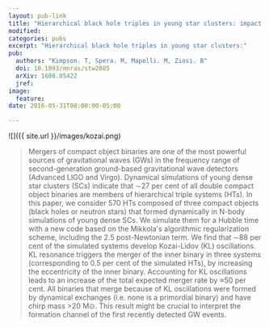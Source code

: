 ```yaml
---
layout: pub-link
title: "Hierarchical black hole triples in young star clusters: impact of Kozai-Lidov resonance on mergers"
modified:
categories: pubs
excerpt: "Hierarchical black hole triples in young star clusters:"
pub:
  authors: "Kimpson. T, Spera. M, Mapelli. M, Ziosi. B"
  doi: 10.1093/mnras/stw2085
  arXiv: 1608.05422
  jref:
image:
  feature:
date: 2016-05-31T00:00:00-05:00

---
```



![]({{ site.url }}/images/kozai.png)

>Mergers of compact object binaries are one of the most powerful sources of gravitational waves (GWs) in the frequency range of second-generation ground-based gravitational wave detectors (Advanced LIGO and Virgo). Dynamical simulations of young dense star clusters (SCs) indicate that ∼27 per cent of all double compact object binaries are members of hierarchical triple systems (HTs). In this paper, we consider 570 HTs composed of three compact objects (black holes or neutron stars) that formed dynamically in N-body simulations of young dense SCs. We simulate them for a Hubble time with a new code based on the Mikkola's algorithmic regularization scheme, including the 2.5 post-Newtonian term. We find that ∼88 per cent of the simulated systems develop Kozai-Lidov (KL) oscillations. KL resonance triggers the merger of the inner binary in three systems (corresponding to 0.5 per cent of the simulated HTs), by increasing the eccentricity of the inner binary. Accounting for KL oscillations leads to an increase of the total expected merger rate by ≈50 per cent. All binaries that merge because of KL oscillations were formed by dynamical exchanges (i.e. none is a primordial binary) and have chirp mass >20 M⊙. This result might be crucial to interpret the formation channel of the first recently detected GW events.


